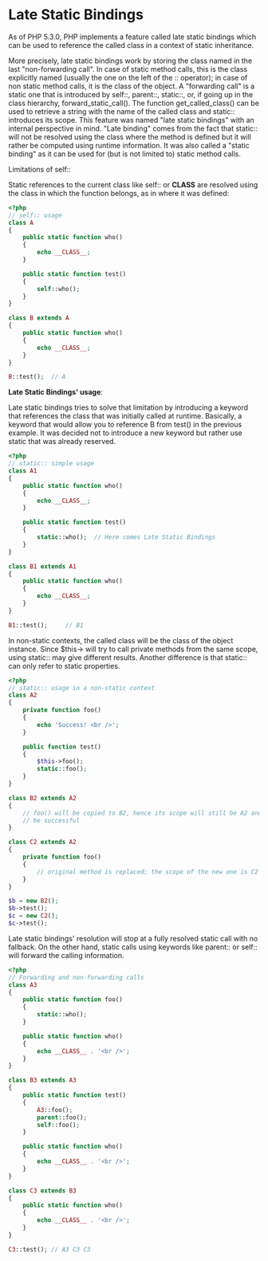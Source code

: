 # Late Static Bindings

As of PHP 5.3.0, PHP implements a feature called late static bindings which can be used to reference the called class in a context of static inheritance. 

More precisely, late static bindings work by storing the class named in the last "non-forwarding call". In case of static method calls, this is the class explicitly named (usually the one on the left of the :: operator); in case of non static method calls, it is the class of the object. A "forwarding call" is a static one that is introduced by self::, parent::, static::, or, if going up in the class hierarchy, forward_static_call(). The function get_called_class() can be used to retrieve a string with the name of the called class and static:: introduces its scope. 
This feature was named "late static bindings" with an internal perspective in mind. "Late binding" comes from the fact that static:: will not be resolved using the class where the method is defined but it will rather be computed using runtime information. It was also called a "static binding" as it can be used for (but is not limited to) static method calls. 

Limitations of self::

Static references to the current class like self:: or __CLASS__ are resolved using the class in which the function belongs, as in where it was defined: 

```php
<?php
// self:: usage
class A
{
    public static function who()
    {   
        echo __CLASS__;
    }   

    public static function test()
    {   
        self::who();
    }   
}

class B extends A
{
    public static function who()
    {   
        echo __CLASS__;
    }   
}

B::test();	// A


```

**Late Static Bindings' usage**:

Late static bindings tries to solve that limitation by introducing a keyword that references the class that was initially called at runtime. Basically, a keyword that would allow you to reference B from test() in the previous example. It was decided not to introduce a new keyword but rather use static that was already reserved. 

```php
<?php
// static:: simple usage
class A1
{
    public static function who()
    {   
        echo __CLASS__;
    }   

    public static function test()
    {   
        static::who();  // Here comes Late Static Bindings
    }   
}

class B1 extends A1
{
    public static function who()
    {   
        echo __CLASS__;
    }   
}

B1::test();		// B1
```

In non-static contexts, the called class will be the class of the object instance. Since $this-> will try to call private methods from the same scope, using static:: may give different results. Another difference is that static:: can only refer to static properties. 

```php
<?php
// static:: usage in a non-static context
class A2
{
    private function foo()
    {   
        echo 'Success! <br />';
    }   

    public function test()
    {   
        $this->foo();
        static::foo();
    }   
}

class B2 extends A2
{
    // foo() will be copied to B2, hence its scope will still be A2 and the call
    // be successful
}

class C2 extends A2
{
    private function foo()
    {   
        // original method is replaced; the scope of the new one is C2
    }
}

$b = new B2();
$b->test();
$c = new C2();
$c->test();
```

Late static bindings' resolution will stop at a fully resolved static call with no fallback. On the other hand, static calls using keywords like parent:: or self:: will forward the calling information. 

```php
<?php
// Forwarding and non-forwarding calls
class A3
{
    public static function foo()
    {   
        static::who();
    }   

    public static function who()
    {   
        echo __CLASS__ . '<br />';
    }   
}

class B3 extends A3
{
    public static function test()
    {   
        A3::foo();
        parent::foo();
        self::foo();
    }   

    public static function who()
    {   
        echo __CLASS__ . '<br />';
    }   
}

class C3 extends B3
{
    public static function who()
    {   
        echo __CLASS__ . '<br />';
    }   
}

C3::test();	// A3 C3 C3
```

